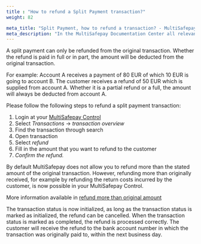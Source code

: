 ```yaml
---
title : "How to refund a Split Payment transaction?"
weight: 82

meta_title: "Split Payment, how to refund a transaction? - MultiSafepay Support"
meta_description: "In the MultiSafepay Documentation Center all relevant information regarding our Plugins and API. As well as Support pages for Payment Method, Tools and General Questions. You can also find the contact details of our Support Team and Integration Team."
---
```


A split payment can only be refunded from the original transaction. Whether the refund is paid in full or in part, the amount will be deducted from the original transaction.

For example: 
Account A receives a payment of 80 EUR of which 10 EUR is going to account B. The customer receives a refund of 50 EUR which is supplied from account A. Whether it is a partial refund or a full, the amount will always be deducted from account A. 

Please follow the following steps to refund a split payment transaction:

1. Login at your [MultiSafepay Control](https://merchant.multisafepay.com/)
2. Select _Transactions_ -> _transaction overview_
3. Find the transaction through search
4. Open transaction
5. Select _refund_
6. Fill in the amount that you want to refund to the customer
7. _Confirm the refund._


By default MultiSafepay does not allow you to refund more than the stated amount of the original transaction. However, refunding more than originally received, for example by refunding the return costs incurred by the customer, is now possible in your MultiSafepay Control. 

More information available in [refund more than original amount](/faq/finance/refund-more-than-original-amount/)


The transaction status is now initialized, as long as the transaction status is marked as initialized, the refund can be cancelled. When the transaction status is marked as completed, the refund is processed correctly. The customer will receive the refund to the bank account number in which the transaction was originally paid to, within the next business day.


